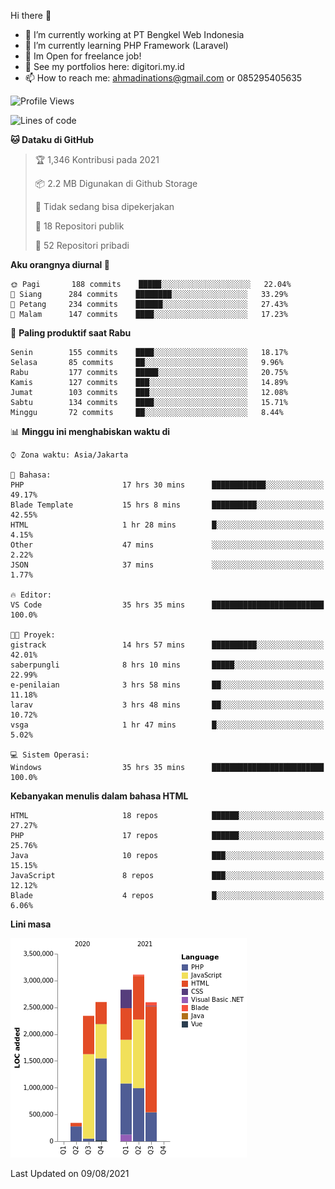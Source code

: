 Hi there 👋

- 🔭 I’m currently working at PT Bengkel Web Indonesia
- 🌱 I’m currently learning PHP Framework (Laravel)
- 📂 Im Open for freelance job!
- 🧷 See my portfolios here: digitori.my.id
- 📫 How to reach me: ahmadinations@gmail.com or 085295405635


<!--START_SECTION:waka-->
![Profile Views](http://img.shields.io/badge/Profil%20dilihat-0-blue)

![Lines of code](https://img.shields.io/badge/Sejak%20Hello%20World%20aku%20telah%20menulis-13.8%20million%20baris%20kode-blue)

**🐱 Dataku di GitHub** 

> 🏆 1,346 Kontribusi pada 2021
 > 
> 📦 2.2 MB Digunakan di Github Storage 
 > 
> 🚫 Tidak sedang bisa dipekerjakan
 > 
> 📜 18 Repositori publik 
 > 
> 🔑 52 Repositori pribadi  
 > 
**Aku orangnya diurnal 🐤** 

```text
🌞 Pagi       188 commits    █████░░░░░░░░░░░░░░░░░░░░   22.04% 
🌆 Siang      284 commits    ████████░░░░░░░░░░░░░░░░░   33.29% 
🌃 Petang     234 commits    ██████░░░░░░░░░░░░░░░░░░░   27.43% 
🌙 Malam      147 commits    ████░░░░░░░░░░░░░░░░░░░░░   17.23%

```
📅 **Paling produktif saat Rabu** 

```text
Senin        155 commits    ████░░░░░░░░░░░░░░░░░░░░░   18.17% 
Selasa       85 commits     ██░░░░░░░░░░░░░░░░░░░░░░░   9.96% 
Rabu         177 commits    █████░░░░░░░░░░░░░░░░░░░░   20.75% 
Kamis        127 commits    ███░░░░░░░░░░░░░░░░░░░░░░   14.89% 
Jumat        103 commits    ███░░░░░░░░░░░░░░░░░░░░░░   12.08% 
Sabtu        134 commits    ████░░░░░░░░░░░░░░░░░░░░░   15.71% 
Minggu       72 commits     ██░░░░░░░░░░░░░░░░░░░░░░░   8.44%

```


📊 **Minggu ini menghabiskan waktu di** 

```text
⌚︎ Zona waktu: Asia/Jakarta

💬 Bahasa: 
PHP                      17 hrs 30 mins      ████████████░░░░░░░░░░░░░   49.17% 
Blade Template           15 hrs 8 mins       ██████████░░░░░░░░░░░░░░░   42.55% 
HTML                     1 hr 28 mins        █░░░░░░░░░░░░░░░░░░░░░░░░   4.15% 
Other                    47 mins             ░░░░░░░░░░░░░░░░░░░░░░░░░   2.22% 
JSON                     37 mins             ░░░░░░░░░░░░░░░░░░░░░░░░░   1.77%

🔥 Editor: 
VS Code                  35 hrs 35 mins      █████████████████████████   100.0%

🐱‍💻 Proyek: 
gistrack                 14 hrs 57 mins      ██████████░░░░░░░░░░░░░░░   42.01% 
saberpungli              8 hrs 10 mins       █████░░░░░░░░░░░░░░░░░░░░   22.99% 
e-penilaian              3 hrs 58 mins       ██░░░░░░░░░░░░░░░░░░░░░░░   11.18% 
larav                    3 hrs 48 mins       ██░░░░░░░░░░░░░░░░░░░░░░░   10.72% 
vsga                     1 hr 47 mins        █░░░░░░░░░░░░░░░░░░░░░░░░   5.02%

💻 Sistem Operasi: 
Windows                  35 hrs 35 mins      █████████████████████████   100.0%

```

**Kebanyakan menulis dalam bahasa HTML** 

```text
HTML                     18 repos            ██████░░░░░░░░░░░░░░░░░░░   27.27% 
PHP                      17 repos            ██████░░░░░░░░░░░░░░░░░░░   25.76% 
Java                     10 repos            ███░░░░░░░░░░░░░░░░░░░░░░   15.15% 
JavaScript               8 repos             ███░░░░░░░░░░░░░░░░░░░░░░   12.12% 
Blade                    4 repos             █░░░░░░░░░░░░░░░░░░░░░░░░   6.06%

```


**Lini masa**

![Chart not found](https://raw.githubusercontent.com/MuhamadAhmadin/MuhamadAhmadin/master/charts/bar_graph.png) 


 Last Updated on 09/08/2021
<!--END_SECTION:waka-->
